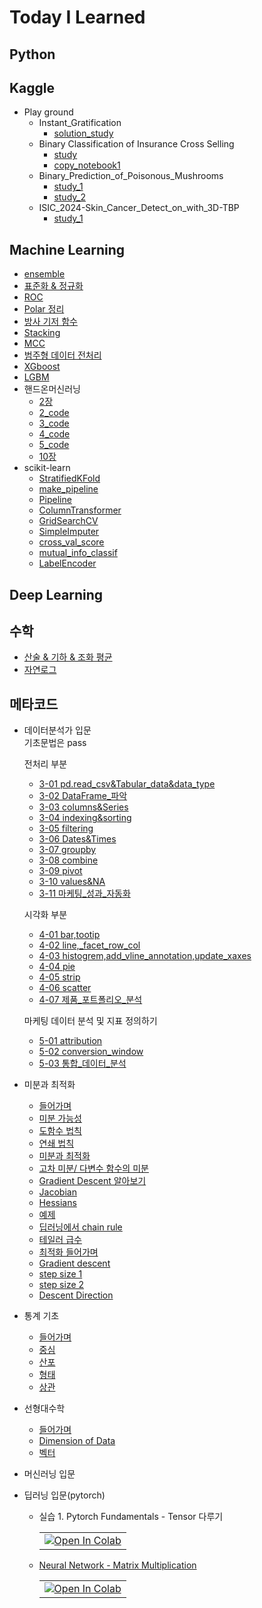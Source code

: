 # Today I Learned

## Python

## Kaggle
* Play ground
  * Instant_Gratification
    * [solution_study](Kaggle/Instant_Gratification/solution_study.ipynb)
  * Binary Classification of Insurance Cross Selling
    * [study](Kaggle/Insurance_Cross_Selling/study.ipynb)
    * [copy_notebook1](Kaggle/Insurance_Cross_Selling/ps4e7_blender_of_generalization.ipynb)
  * Binary_Prediction_of_Poisonous_Mushrooms
    * [study_1](Kaggle/Binary_Prediction_of_Poisonous_Mushrooms/beginner-s-first-step.ipynb)
    * [study_2](Kaggle/Binary_Prediction_of_Poisonous_Mushrooms/beginner-s-first-step-2.ipynb)
  * ISIC_2024-Skin_Cancer_Detect_on_with_3D-TBP
    * [study_1](Kaggle/ISIC_2024-Skin_Cancer_Detect_on_with_3D-TBP/beginner.ipynb)
  
## Machine Learning
* [ensemble](Machine_Learning/ensemble/ensemble.md)
* [표준화 & 정규화](Machine_Learning/normal_standard/normal_standard.md)
* [ROC](Machine_Learning/ROC/ROC.md)
* [Polar 정리](Machine_Learning/Polar/Polar.md)
* [방사 기저 함수](Machine_Learning/RBF/RBF.md)
* [Stacking](Machine_Learning/Stacking/Stacking.md)
* [MCC](Machine_Learning/MCC/MCC.md)
* [범주형 데이터 전처리](Machine_Learning/Encoding/categorical.md)
* [XGboost](Machine_Learning/XGboost/XGboost.md)
* [LGBM](Machine_Learning/LGBM/LGBM.md)
* 핸드온머신러닝
    * [2장](Machine_Learning/HandsOn/2page.md)
    * [2_code](Machine_Learning/HandsOn/02_end_to_end.ipynb)
    * [3_code](Machine_Learning/HandsOn/03_classification.ipynb)
    * [4_code](Machine_Learning/HandsOn/04_training_linear_models.ipynb)
    * [5_code](Machine_Learning/HandsOn/05_support_vector_machines.ipynb)
    * [10장](Machine_Learning/HandsOn/10page.md)
* scikit-learn
    * [StratifiedKFold](scikit-learn/StratifiedKFold.md)
    * [make_pipeline](scikit-learn/make_pipeline.md)
    * [Pipeline](scikit-learn/Pipeline.md)
    * [ColumnTransformer](scikit-learn/ColumnTransformer.md)
    * [GridSearchCV](scikit-learn/GridSearchCV.md)
    * [SimpleImputer](scikit-learn/SimpleImputer.md)
    * [cross_val_score](scikit-learn/cross_validate_score.md)
    * [mutual_info_classif](scikit-learn/mutual_info_classif.md)
    * [LabelEncoder](scikit-learn/LabelEncoder.md)

## Deep Learning

## 수학
* [산술 & 기하 & 조화 평균](math/mean.md)
* [자연로그](math/natural_logarithm.md)

## 메타코드
  * 데이터분석가 입문
    <br>
    기초문법은 pass
    
    전처리 부분
    * [3-01 pd.read_csv&Tabular_data&data_type](metacode/data_analyze/3-01_pd.read_csv&Tabular_data&data_type.ipynb)
    * [3-02 DataFrame_파악](metacode/data_analyze/3-02_DataFrame_파악.ipynb)
    * [3-03 columns&Series](metacode/data_analyze/3-03_columns&Series.ipynb)
    * [3-04 indexing&sorting](metacode/data_analyze/3_04_indexing&sorting.ipynb)
    * [3-05 filtering](metacode/data_analyze/3_05_filtering.ipynb)
    * [3-06 Dates&Times](metacode/data_analyze/3_06_Dates&Times.ipynb)
    * [3-07 groupby](metacode/data_analyze/3_07_groupby.ipynb)
    * [3-08 combine](metacode/data_analyze/3_08_combine.ipynb)
    * [3-09 pivot](metacode/data_analyze/3_09_pivot.ipynb)
    * [3-10 values&NA](metacode/data_analyze/3_10_values&NA.ipynb)
    * [3-11 마케팅_성과_자동화](metacode/data_analyze/3_99_마케팅_성과_자동화.ipynb)

    시각화 부분
    * [4-01 bar,tootip](metacode/data_analyze/4_01_bar,tootip.ipynb)
    * [4-02 line,_facet_row_col](metacode/data_analyze/4_02_line,_facet_row_col.ipynb)
    * [4-03 histogrem,add_vline_annotation,update_xaxes](metacode/data_analyze/4_03_histogrem,add_vline_annotation,update_xaxes.ipynb)
    * [4-04 pie](metacode/data_analyze/4_04_pie.ipynb)
    * [4-05 strip](metacode/data_analyze/4_05_strip.ipynb)
    * [4-06 scatter](metacode/data_analyze/4_06_scatter.ipynb)
    * [4-07 제품_포트폴리오_분석](metacode/data_analyze/4_99_제품_포트폴리오_분석.ipynb)
  
    마케팅 데이터 분석 및 지표 정의하기
    * [5-01 attribution](metacode/data_analyze/5_01_attribution.ipynb)
    * [5-02 conversion_window](metacode/data_analyze/5_02_conversion_window.ipynb)
    * [5-03 통합_데이터_분석](metacode/data_analyze/5_99_통합_데이터_분석과_마케팅_전략__EDA에서_광고_최적화까지.ipynb)

  * 미분과 최적화
    * [들어가며](metacode/differentiation/intro.md)
    * [미분 가능성](metacode/differentiation/differentiation_2.md)
    * [도함수 법칙](metacode/differentiation/differentiation_3.md)
    * [연쇄 법칙](metacode/differentiation/differentiation_4.md)
    * [미분과 최적화](metacode/differentiation/differentiation_5.md)
    * [고차 미분/ 다변수 함수의 미분](metacode/differentiation/differentiation_6.md)
    * [Gradient Descent 알아보기](metacode/differentiation/differentiation_7.md)
    * [Jacobian](metacode/differentiation/differentiation_8.md)
    * [Hessians](metacode/differentiation/differentiation_9.md)
    * [예제](metacode/differentiation/differentiation_10.md)
    * [딥러닝에서 chain rule](metacode/differentiation/differentiation_11.md)
    * [테일러 급수](metacode/differentiation/differentiation_12.md)
    * [최적화 들어가며](metacode/differentiation/differentiation_13.md)
    * [Gradient descent](metacode/differentiation/differentiation_14.md)
    * [step size 1](metacode/differentiation/differentiation_15.md)
    * [step size 2](metacode/differentiation/differentiation_16.md)
    * [Descent Direction](metacode/differentiation/differentiation_17.md)
  
  * 통계 기초
    * [들어가며](metacode/statistics/intro.md)
    * [중심](metacode/statistics/statics_1.md)
    * [산포](metacode/statistics/statics_2.md)
    * [형태](metacode/statistics/statics_3.md)
    * [상관](metacode/statistics/statics_4.md)

  * 선형대수학
    * [들어가며](metacode/linear_algebra/intro.md)
    * [Dimension of Data](metacode/linear_algebra/algebra.md)
    * [벡터](metacode/linear_algebra/algebra_2.md)


  * 머신러닝 입문

  * 딥러닝 입문(pytorch)
    * 실습 1. Pytorch Fundamentals  - Tensor 다루기  
      <table>
        <td>
          <a href="https://colab.research.google.com/drive/148X9RXHy7wE4miGQTZYgB6F1zfgqOpXg#scrollTo=gtziUGnhjER0" target="_parent"><img src="https://colab.research.google.com/assets/colab-badge.svg" alt="Open In Colab"/></a>
        </td>
      </table>
    * [Neural Network - Matrix Multiplication](metacode\deep_learning\Neural_Network_3.md)
      <table>
        <td>
          <a href="https://colab.research.google.com/drive/1xXve14QL__6ECjuqQ9DPh8DSHZ4zD47G" target="_parent"><img src="https://colab.research.google.com/assets/colab-badge.svg" alt="Open In Colab"/></a>
        </td>
      </table>
